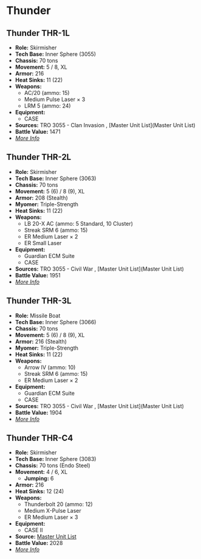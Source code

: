# Thunder 

## Thunder THR-1L 

- **Role:** Skirmisher 
- **Tech Base:** Inner Sphere (3055) 
- **Chassis:** 70 tons 
- **Movement:** 5 / 8, XL 
- **Armor:** 216 
- **Heat Sinks:** 11 (22) 
- **Weapons:** 
  - AC/20 (ammo: 15) 
  - Medium Pulse Laser × 3 
  - LRM 5 (ammo: 24) 
- **Equipment:** 
  - CASE 
- **Sources:** TRO 3055 - Clan Invasion , [Master Unit List](Master Unit List) 
- **Battle Value:** 1471 
- [*More Info*](thunder/thunder_thr-1l.md) 

## Thunder THR-2L 

- **Role:** Skirmisher 
- **Tech Base:** Inner Sphere (3063) 
- **Chassis:** 70 tons 
- **Movement:** 5 (6) / 8 (9), XL 
- **Armor:** 208 (Stealth) 
- **Myomer:** Triple-Strength 
- **Heat Sinks:** 11 (22) 
- **Weapons:** 
  - LB 20-X AC (ammo: 5 Standard, 10 Cluster) 
  - Streak SRM 6 (ammo: 15) 
  - ER Medium Laser × 2 
  - ER Small Laser 
- **Equipment:** 
  - Guardian ECM Suite 
  - CASE 
- **Sources:** TRO 3055 - Civil War , [Master Unit List](Master Unit List) 
- **Battle Value:** 1951 
- [*More Info*](thunder/thunder_thr-2l.md) 

## Thunder THR-3L 

- **Role:** Missile Boat 
- **Tech Base:** Inner Sphere (3066) 
- **Chassis:** 70 tons 
- **Movement:** 5 (6) / 8 (9), XL 
- **Armor:** 216 (Stealth) 
- **Myomer:** Triple-Strength 
- **Heat Sinks:** 11 (22) 
- **Weapons:** 
  - Arrow IV (ammo: 10) 
  - Streak SRM 6 (ammo: 15) 
  - ER Medium Laser × 2 
- **Equipment:** 
  - Guardian ECM Suite 
  - CASE 
- **Sources:** TRO 3055 - Civil War , [Master Unit List](Master Unit List) 
- **Battle Value:** 1904 
- [*More Info*](thunder/thunder_thr-3l.md) 

## Thunder THR-C4 

- **Role:** Skirmisher 
- **Tech Base:** Inner Sphere (3083) 
- **Chassis:** 70 tons (Endo Steel) 
- **Movement:** 4 / 6, XL 
  - **Jumping:** 6 
- **Armor:** 216 
- **Heat Sinks:** 12 (24) 
- **Weapons:** 
  - Thunderbolt 20 (ammo: 12) 
  - Medium X-Pulse Laser 
  - ER Medium Laser × 3 
- **Equipment:** 
  - CASE II 
- **Source:** [Master Unit List](http://masterunitlist.info/Unit/Details/5230/thunder-thr-c4) 
- **Battle Value:** 2028 
- [*More Info*](thunder/thunder_thr-c4.md) 

